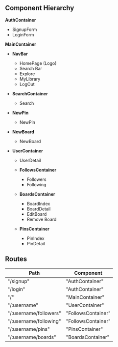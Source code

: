 ## Component Hierarchy

**AuthContainer**
  - SignupForm
  - LoginForm

**MainContainer**

  - **NavBar**
    + HomePage (Logo)
    + Search Bar
    + Explore
    + MyLibrary
    + LogOut

  - **SearchContainer** 
    + Search

  - **NewPin**
    + NewPin

  - **NewBoard**
    + NewBoard

  - **UserContainer**
    + UserDetail

    - **FollowsContainer**
      + Followers
      + Following

    - **BoardsContainer**
      + BoardIndex
      + BoardDetail
      + EditBoard
      + Remove Board

    - **PinsContainer**
      + PinIndex
      + PinDetail


## Routes

| Path                       | Component           |
|----------------------------|---------------------|
| "/signup"                  | "AuthContainer" |
| "/login"                   | "AuthContainer" |
| "/"                        | "MainContainer"     |
| "/:username"               | "UserContainer"     |
| "/:username/followers"     | "FollowsContainer"  |
| "/:username/following"     | "FollowsContainer"  |
| "/:username/pins"          | "PinsContainer"     |
| "/:username/boards"        | "BoardsContainer"   |